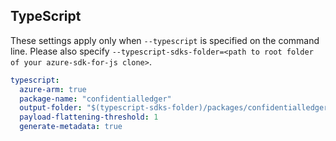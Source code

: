 ## TypeScript

These settings apply only when `--typescript` is specified on the command line.
Please also specify `--typescript-sdks-folder=<path to root folder of your azure-sdk-for-js clone>`.

```yaml $(typescript)
typescript:
  azure-arm: true
  package-name: "confidentialledger"
  output-folder: "$(typescript-sdks-folder)/packages/confidentialledger"
  payload-flattening-threshold: 1
  generate-metadata: true
```

